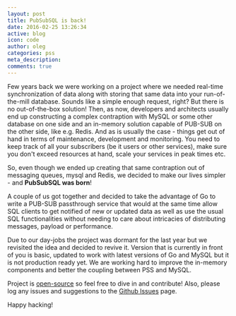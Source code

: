 ```yaml
---
layout: post
title: PubSubSQL is back!
date: 2016-02-25 13:26:34
active: blog
icon: code
author: oleg
categories: pss
meta_description: 
comments: true
---
```


Few years back we were working on a project where we needed real-time synchronization of data along with storing that same data into your run-of-the-mill database. Sounds like a simple enough request, right? But there is no out-of-the-box solution! Then, as now, developers and architects usually end up constructing a complex contraption with MySQL or some other database on one side and an in-memory solution capable of PUB-SUB on the other side, like e.g. Redis. And as is usually the case -
things get out of hand in terms of maintenance, development and monitoring. You need to keep track of all your subscribers (be it users or other services), make sure you don't exceed resources at hand, scale your services in peak times etc.

So, even though we ended up creating that same contraption out of messaging queues, mysql and Redis, we decided to make our lives simpler - and **PubSubSQL was born**!

A couple of us got together and decided to take the advantage of Go to write a PUB-SUB passthrough service that would at the same time allow SQL clients to get notified of new or updated data as well as use the usual SQL functionalities without needing to care about intricacies of distributing messages, payload or performance.

Due to our day-jobs the project was dormant for the last year but we revisited the idea and decided to revive it. Version that is currently in front of you is basic, updated to work with latest versions of Go and MySQL but it is not production ready yet. We are working hard to improve the in-memory components and better the coupling between PSS and MySQL. 

Project is [open-source](https://github.com/pubsubsql) so feel free to dive in and contribute! Also, please log any issues and suggestions to the [Github Issues](https://github.com/pubsubsql/pubsubsql/issues) page.


Happy hacking!

